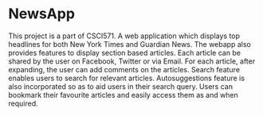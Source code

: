 # NewsApp
This project is a part of CSCI571. A web application which displays top headlines for both New York Times and
Guardian News. The webapp also provides features to display section based articles. Each article can be
shared by the user on Facebook, Twitter or via Email. For each article, after expanding, the user can add comments on the articles. Search feature enables users to search for relevant articles. Autosuggestions feature is also incorporated so as to aid users in their search query. Users can bookmark their favourite articles and easily access them as and when required.

